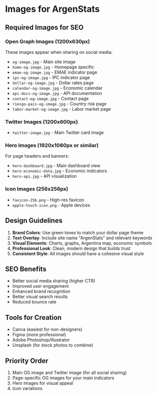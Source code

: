 # Images for ArgenStats

## Required Images for SEO

### Open Graph Images (1200x630px)
These images appear when sharing on social media:

- `og-image.jpg` - Main site image
- `home-og-image.jpg` - Homepage specific
- `emae-og-image.jpg` - EMAE indicator page
- `ipc-og-image.jpg` - IPC indicator page
- `dollar-og-image.jpg` - Dollar rates page
- `calendar-og-image.jpg` - Economic calendar
- `api-docs-og-image.jpg` - API documentation
- `contact-og-image.jpg` - Contact page
- `riesgo-pais-og-image.jpg` - Country risk page
- `labor-market-og-image.jpg` - Labor market page

### Twitter Images (1200x600px)
- `twitter-image.jpg` - Main Twitter card image

### Hero Images (1920x1080px or similar)
For page headers and banners:
- `hero-dashboard.jpg` - Main dashboard view
- `hero-economic-data.jpg` - Economic indicators
- `hero-api.jpg` - API visualization

### Icon Images (256x256px)
- `favicon-256.png` - High-res favicon
- `apple-touch-icon.png` - Apple devices

## Design Guidelines

1. **Brand Colors**: Use green tones to match your dollar page theme
2. **Text Overlay**: Include site name "ArgenStats" and relevant keywords
3. **Visual Elements**: Charts, graphs, Argentina map, economic symbols
4. **Professional Look**: Clean, modern design that builds trust
5. **Consistent Style**: All images should have a cohesive visual style

## SEO Benefits

- Better social media sharing (higher CTR)
- Improved user engagement
- Enhanced brand recognition
- Better visual search results
- Reduced bounce rate

## Tools for Creation

- Canva (easiest for non-designers)
- Figma (more professional)
- Adobe Photoshop/Illustrator
- Unsplash (for stock photos to combine)

## Priority Order

1. Main OG image and Twitter image (for all social sharing)
2. Page-specific OG images for your main indicators
3. Hero images for visual appeal
4. Icon variations